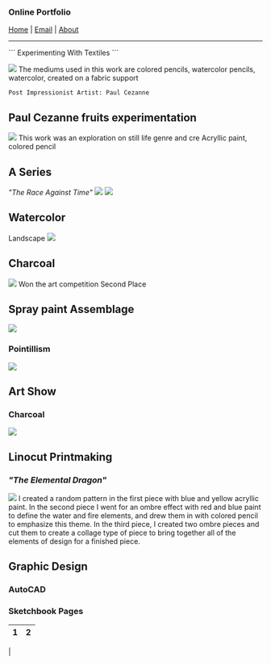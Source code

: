 ### Online Portfolio
[Home](https://hibah-ali.github.io/)    |   [Email](mailto:hibahalei@gmail.com)   |   [About]()
<hr>
```
Experimenting With Textiles
```

![](IMG_1972.jpg)
The mediums used in this work are colored pencils, watercolor pencils, watercolor, created on a fabric support<br/>

```
Post Impressionist Artist: Paul Cezanne
```
## Paul Cezanne fruits experimentation
![](IMG_2070.jpg)
This work was an exploration on still life genre and cre
Acryllic paint, colored pencil
 

### 


## A Series
_"The Race Against Time"_
![](IMG_2067.jpg) ![](IMG_2084.jpg)

## Watercolor 
Landscape
![](IMG_2123.jpg)

## Charcoal
![](IMG_2124.jpg)
Won the art competition Second Place

## Spray paint Assemblage
![](IMG_2110.jpg)

### Pointillism
![](IMG_2069.jpg)

## Art Show
### Charcoal
![](IMG_2126.jpg)

## Linocut Printmaking
### _"The Elemental Dragon"_
![](IMG_2071.jpg)
I created a random pattern in the first piece with blue and yellow acryllic paint. In the second piece I went for an ombre effect with red and blue paint to define the water and fire elements, and drew them in with colored pencil to emphasize this theme. In the third piece, I created two ombre pieces and cut them to create a collage type of piece to bring together all of the elements of design for a finished piece. 

## Graphic Design
### AutoCAD

### Sketchbook Pages
1             |  2
:-------------------------:|:-------------------------:
  |  


